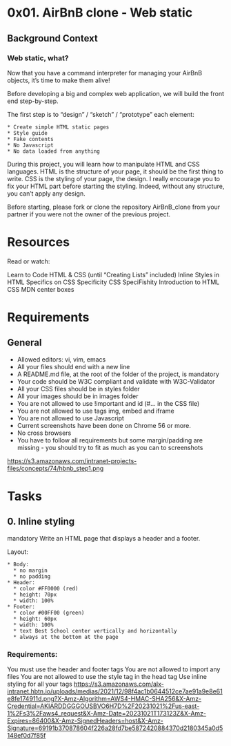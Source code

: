 # 0x01. AirBnB clone - Web static

## Background Context
### Web static, what?
Now that you have a command interpreter for managing your AirBnB objects, it’s time to make them alive!

Before developing a big and complex web application, we will build the front end step-by-step.

The first step is to “design” / “sketch” / “prototype” each element:

	* Create simple HTML static pages
	* Style guide
	* Fake contents
	* No Javascript
	* No data loaded from anything
During this project, you will learn how to manipulate HTML and CSS languages. HTML is the structure of your page, it should be the first thing to write. CSS is the styling of your page, the design. I really encourage you to fix your HTML part before starting the styling. Indeed, without any structure, you can’t apply any design.

Before starting, please fork or clone the repository AirBnB_clone from your partner if you were not the owner of the previous project.

# Resources
Read or watch:

Learn to Code HTML & CSS (until “Creating Lists” included)
Inline Styles in HTML
Specifics on CSS Specificity
CSS SpeciFishity
Introduction to HTML
CSS
MDN
center boxes

# Requirements
## General
* Allowed editors: vi, vim, emacs
* All your files should end with a new line
* A README.md file, at the root of the folder of the project, is mandatory
* Your code should be W3C compliant and validate with W3C-Validator
* All your CSS files should be in styles folder
* All your images should be in images folder
* You are not allowed to use !important and id (#... in the CSS file)
* You are not allowed to use tags img, embed and iframe
* You are not allowed to use Javascript
* Current screenshots have been done on Chrome 56 or more.
* No cross browsers
* You have to follow all requirements but some margin/padding are missing - you should try to fit as much as you can to screenshots


https://s3.amazonaws.com/intranet-projects-files/concepts/74/hbnb_step1.png

# Tasks
## 0. Inline styling
mandatory
Write an HTML page that displays a header and a footer.

Layout:

	* Body:
	  * no margin
	  * no padding
	* Header:
	  * color #FF0000 (red)
	  * height: 70px
	  * width: 100%
	* Footer:
	  * color #00FF00 (green)
	  * height: 60px
	  * width: 100%
	  * text Best School center vertically and horizontally
	  * always at the bottom at the page
### Requirements:

You must use the header and footer tags
You are not allowed to import any files
You are not allowed to use the style tag in the head tag
Use inline styling for all your tags
https://s3.amazonaws.com/alx-intranet.hbtn.io/uploads/medias/2021/12/98f4ac1b0644512ce7ae91a9e8e61e8fe174911d.png?X-Amz-Algorithm=AWS4-HMAC-SHA256&X-Amz-Credential=AKIARDDGGGOUSBVO6H7D%2F20231021%2Fus-east-1%2Fs3%2Faws4_request&X-Amz-Date=20231021T173123Z&X-Amz-Expires=86400&X-Amz-SignedHeaders=host&X-Amz-Signature=69191b370878604f226a28fd7be5872420884370d2180345a0d5148ef0d7f85f
